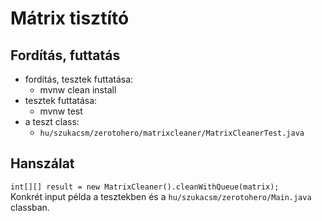 # Mátrix tisztító
## Fordítás, futtatás
- fordítás, tesztek futtatása:  
  - mvnw clean install
- tesztek futtatása:  
  - mvnw test
- a teszt class:
  - `hu/szukacsm/zerotohero/matrixcleaner/MatrixCleanerTest.java`
## Hanszálat
`int[][] result = new MatrixCleaner().cleanWithQueue(matrix);`  
Konkrét input példa a tesztekben és a `hu/szukacsm/zerotohero/Main.java` classban.